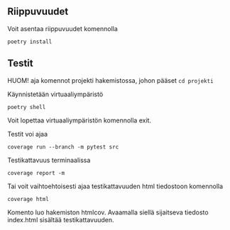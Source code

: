 
## Riippuvuudet
Voit asentaa riippuvuudet komennolla 
```
poetry install
```

## Testit
HUOM! aja komennot projekti hakemistossa, johon pääset `cd projekti` 

Käynnistetään virtuaaliympäristö 

```
poetry shell
```
Voit lopettaa virtuaaliympäristön komennolla exit.

Testit voi ajaa
```
coverage run --branch -m pytest src
```

Testikattavuus terminaalissa
```
coverage report -m
```
Tai voit vaihtoehtoisesti ajaa testikattavuuden html tiedostoon komennolla 
```
coverage html
```
Komento luo hakemiston htmlcov. Avaamalla siellä sijaitseva tiedosto index.html sisältää testikattavuuden.

